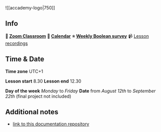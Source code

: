![[accademy-logo|750]]

## Info
**🏫  [Zoom Classroom](https://us02web.zoom.us/s/85735336332?pwd=9YNzCVN4b3t3SlANQpCRiRxZIR2a1p.1#success)**
**📆  [Calendar](https://docs.google.com/spreadsheets/d/1fHjNUWldo3zFWUw6mRwjlOi0EgQsja96fJtrgjhSvso/edit?gid=0#gid=0)**
**⭐ [Weekly Boolean survey](https://forms.gle/vrxxWrLzYLb79Bv29)**
📹 [Lesson recordings](https://discord.com/channels/811981269595324436/1402595965407592510)

## Time & Date
**Time zone** UTC+1

**Lesson start** 8.30
**Lesson end** 12.30

**Day of the week** *Monday* to *Friday*
**Date** from *August 12th* to *September 22th* (final project not included)

## Additional notes
- [link to this documentation repository](https://github.com/Guybrush3791/boolean-uk-2-fortnox-doc.git)